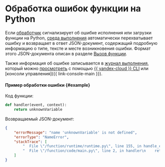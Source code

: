# Обработка ошибок функции на Python

Если [обработчик](handler.md) сигнализирует об ошибке исполнения или загрузки функции на Python, [среда выполнения](../../concepts/runtime/index.md) автоматически перехватывает ошибку и возвращает в ответ JSON-документ, содержащий подробную информацию о типе, тексте и месте возникновения ошибки. Формат этого JSON-документа описан в разделе [Вызов функции](../../concepts/function-invoke.md#error).

Также информация об ошибке записывается в [журнал выполнения](logging.md), который можно [просмотреть](../../operations/function/function-logs.md) с помощью [{{ yandex-cloud }} CLI](../../../cli/) или [консоли управления]({{ link-console-main }}).

#### Пример обработки ошибки {#example}

Код функции:

```python
def handler(event, context):
    return unknownVariable
```

Возвращаемый JSON-документ:

```json
{
    "errorMessage": "name 'unknownVariable' is not defined",
    "errorType": "NameError",
    "stackTrace": [
        "  File \"/function/runtime/runtime.py\", line 155, in handle_event\n    result = h(r.event, r.context)\n",
        "  File \"/function/code/main.py\", line 2, in handler\n    return unknownVariable\n"
    ]
}
```
